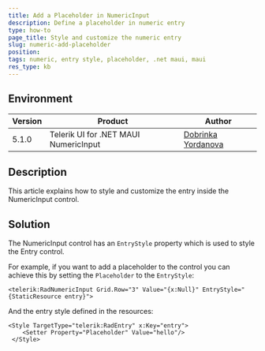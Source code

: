 ```yaml
---
title: Add a Placeholder in NumericInput
description: Define a placeholder in numeric entry
type: how-to
page_title: Style and customize the numeric entry
slug: numeric-add-placeholder
position: 
tags: numeric, entry style, placeholder, .net maui, maui
res_type: kb
---
```


## Environment

| Version | Product | Author |
| --- | --- | ---- |
| 5.1.0 | Telerik UI for .NET MAUI NumericInput | [Dobrinka Yordanova](https://www.telerik.com/blogs/author/dobrinka-yordanova) |


## Description

This article explains how to style and customize the entry inside the NumericInput control. 

## Solution

The NumericInput control has an `EntryStyle` property which is used to style the Entry control. 

For example, if you want to add a placeholder to the control you can achieve this by setting the `Placeholder` to the `EntryStyle`:

```XAML
<telerik:RadNumericInput Grid.Row="3" Value="{x:Null}" EntryStyle="{StaticResource entry}">
```

And the entry style defined in the resources: 

```XAML
<Style TargetType="telerik:RadEntry" x:Key="entry">
    <Setter Property="Placeholder" Value="hello"/>
 </Style>
```